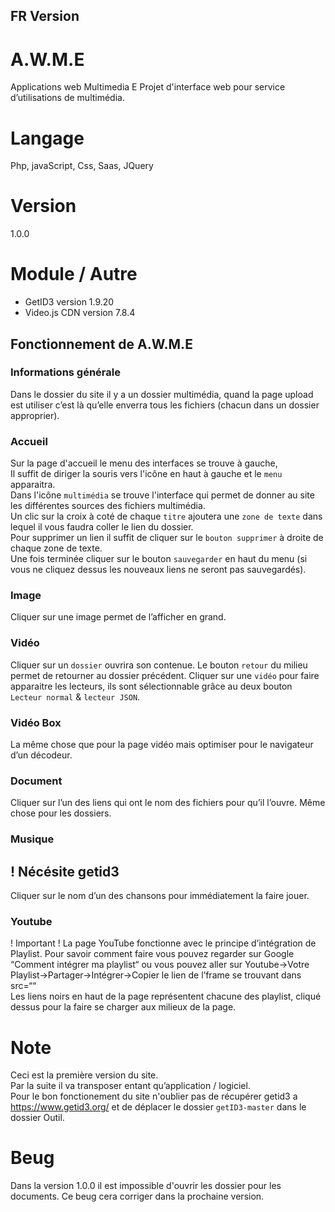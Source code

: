 ## FR Version
# A.W.M.E
Applications web Multimedia E
Projet d'interface web pour service d’utilisations de multimédia. 

# Langage
Php, javaScript, Css, Saas, JQuery

# Version
1.0.0

# Module / Autre
* GetID3 version 1.9.20
* Video.js CDN version 7.8.4

## Fonctionnement de A.W.M.E
### Informations générale
Dans le dossier du site il y a un dossier multimédia, quand la page upload est utiliser c’est là qu’elle enverra tous les fichiers (chacun dans un dossier approprier).
### Accueil
Sur la page d'accueil le menu des interfaces se trouve à gauche, <br />
Il suffit de diriger la souris vers l'icône en haut à gauche et le `menu` apparaitra. <br />
Dans l'icône `multimédia` se trouve l'interface qui permet de donner au site les différentes sources des fichiers multimédia. <br />
Un clic sur la croix à coté de chaque `titre` ajoutera une `zone de texte` dans lequel il vous faudra coller le lien du dossier. <br />
Pour supprimer un lien il suffit de cliquer sur le `bouton supprimer` à droite de chaque zone de texte. <br />
Une fois terminée cliquer sur le bouton `sauvegarder` en haut du menu (si vous ne cliquez dessus les nouveaux liens ne seront pas sauvegardés). <br />
### Image
Cliquer sur une image permet de l’afficher en grand.
### Vidéo
Cliquer sur un `dossier` ouvrira son contenue.
Le bouton `retour` du milieu permet de retourner au dossier précédent.
Cliquer sur une `vidéo` pour faire apparaitre les lecteurs, ils sont sélectionnable grâce au deux bouton `Lecteur normal` & `lecteur JSON`.
### Vidéo Box
La même chose que pour la page vidéo mais optimiser pour le navigateur d’un décodeur.
### Document
Cliquer sur l’un des liens qui ont le nom des fichiers pour qu’il l’ouvre.
Même chose pour les dossiers.
### Musique
 ! Nécésite getid3
-----------------------------------
Cliquer sur le nom d’un des chansons pour immédiatement la faire jouer.
### Youtube
 ! Important ! La page YouTube fonctionne avec le principe d’intégration de Playlist. Pour savoir comment faire vous pouvez regarder sur Google “Comment intégrer ma playlist“ ou vous pouvez aller sur Youtube->Votre Playlist->Partager->Intégrer->Copier le lien de l’frame se trouvant dans src=““<br />
Les liens noirs en haut de la page représentent chacune des playlist, cliqué dessus pour la faire se charger aux milieux de la page.
# Note
Ceci est la première version du site.  <br />
Par la suite il va transposer entant qu’application / logiciel. <br />
Pour le bon fonctionement du site n'oublier pas de récupérer getid3 a https://www.getid3.org/ et de déplacer le dossier `getID3-master` dans le dossier Outil.

# Beug
Dans la version 1.0.0 il est impossible d'ouvrir les dossier pour les documents. Ce beug cera corriger dans la prochaine version.
